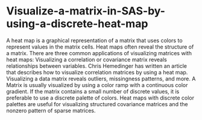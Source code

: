 # Visualize-a-matrix-in-SAS-by-using-a-discrete-heat-map

A heat map is a graphical representation of a matrix that uses colors to represent values in the matrix cells. Heat maps often reveal the structure of a matrix. There are three common applications of visualizing matrices with heat maps:
  Visualizing a correlation or covariance matrix reveals relationships between variables. Chris Hemedinger has written an article that describes how to visualize correlation   matrices by using a heat map. 
  Visualizing a data matrix reveals outliers, missingness patterns, and more.
  A Matrix is usually visualized by using a color ramp with a continuous color gradient. If the matrix contains a small number of discrete values, it is preferable to use a discrete palette of colors. Heat maps with discrete color palettes are useful for visualizing structured covariance matrices and the nonzero pattern of sparse matrices.
